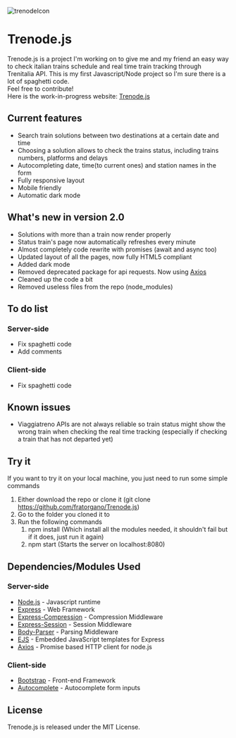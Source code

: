![trenodeIcon](https://github.com/fratorgano/Trenode.js/blob/master/public/icon.svg)
# Trenode.js
Trenode.js is a project I'm working on to give me and my friend an easy way to check italian trains schedule and real time train tracking through Trenitalia API. 
This is my first Javascript/Node project so I'm sure there is a lot of spaghetti code. <br/>
Feel free to contribute! <br/>
Here is the work-in-progress website: [Trenode.js](http://trenode.fratorgano.me/)

## Current features
* Search train solutions between two destinations at a certain date and time
* Choosing a solution allows to check the trains status, including trains numbers, platforms and delays
* Autocompleting  date, time(to current ones) and station names in the form
* Fully responsive layout
* Mobile friendly
* Automatic dark mode

## What's new in version 2.0
* Solutions with more than a train now render properly
* Status train's page now automatically refreshes every minute
* Almost completely code rewrite with promises (await and async too)
* Updated layout of all the pages, now fully HTML5 compliant
* Added dark mode
* Removed deprecated package for api requests. Now using [Axios](https://github.com/axios/axios)
* Cleaned up the code a bit
* Removed useless files from the repo (node_modules)

## To do list
### Server-side
* Fix spaghetti code
* Add comments
### Client-side
* Fix spaghetti code

## Known issues
* Viaggiatreno APIs are not always reliable so train status might show the wrong train when checking the real time tracking (especially if checking a train that has not departed yet)

## Try it
If you want to try it on your local machine, you just need to run some simple commands
1. Either download the repo or clone it (git clone https://github.com/fratorgano/Trenode.js)
1. Go to the folder you cloned it to
1. Run the following commands
    1. npm install (Which install all the modules needed, it shouldn't fail but if it does, just run it again)
    1. npm start (Starts the server on localhost:8080)

## Dependencies/Modules Used
### Server-side
* [Node.js](https://github.com/nodejs/node) - Javascript runtime
* [Express](https://github.com/expressjs/express) - Web Framework
* [Express-Compression](https://github.com/expressjs/compression) - Compression Middleware
* [Express-Session](https://github.com/expressjs/session) - Session Middleware
* [Body-Parser](https://github.com/expressjs/body-parser) - Parsing Middleware
* [EJS](https://github.com/mde/ejs) - Embedded JavaScript templates for Express
* [Axios](https://github.com/axios/axios) - Promise based HTTP client for node.js
### Client-side
* [Bootstrap](https://github.com/twbs/bootstrap) - Front-end Framework
* [Autocomplete](https://github.com/kraaden/autocomplete) - Autocomplete form inputs

## License
Trenode.js is released under the MIT License.
